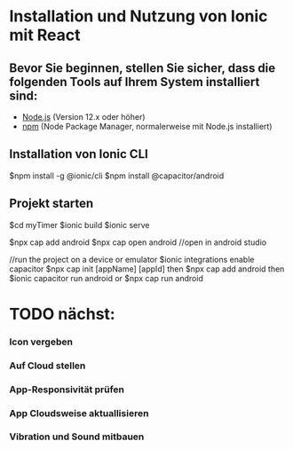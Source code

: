 # Installation und Nutzung von Ionic mit React

## Bevor Sie beginnen, stellen Sie sicher, dass die folgenden Tools auf Ihrem System installiert sind:
- [Node.js](https://nodejs.org/) (Version 12.x oder höher)
- [npm](https://www.npmjs.com/) (Node Package Manager, normalerweise mit Node.js installiert)

## Installation von Ionic CLI
$npm install -g @ionic/cli
$npm install @capacitor/android

## Projekt starten
$cd myTimer
$ionic build
$ionic serve

$npx cap add android
$npx cap open android //open in android studio


//run the project on a device or emulator
$ionic integrations enable capacitor
$npx cap init [appName] [appId]
then
$npx cap add android
then
$ionic capacitor run android 
or 
$npx cap run android


# TODO nächst:
### Icon vergeben
### Auf Cloud stellen
### App-Responsivität prüfen
### App Cloudsweise aktuallisieren
### Vibration und Sound mitbauen

